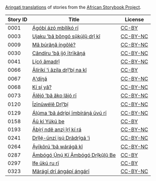 [Aringati translations](http://my.africanstorybook.org/language/aringati) of stories from the [African Storybook Project](http://my.africanstorybook.org).

Story ID | Title | License
-------- | ----- | -------
0001 | [Ágóbí ázó mbílíkó rĩ](http://africanstorybook.org/stories/ágóbí-ázó-mbílíkó-rĩ) | [CC-BY](https://creativecommons.org/licenses/by/3.0/)
0003 | [Ujaku ꞌbã bõngó sụ̃kụ́lụ̃ drị̂ kî](http://africanstorybook.org/stories/ujaku-ꞌbã-bõngó-sụ̃kụ́lụ̃-drị̂-kî) | [CC-BY-NC](https://creativecommons.org/licenses/by-nc/3.0/)
0009 | [Mâ búrãŋâ íngõlé?](http://africanstorybook.org/stories/mâ-búrãŋâ-íngõlé) | [CC-BY-NC](https://creativecommons.org/licenses/by-nc/3.0/)
0030 | [Cãndíru ꞌbã ị́jọ́ ĩtrĩkãŋá](http://africanstorybook.org/stories/cãndíru-ꞌbã-ị́jọ́-ĩtrĩkãŋá) | [CC-BY-NC](https://creativecommons.org/licenses/by-nc/3.0/)
0041 | [Lị́cọ́ ãmadrị̂](http://africanstorybook.org/stories/lị́cọ́-ãmadrị̂) | [CC-BY-NC](https://creativecommons.org/licenses/by-nc/3.0/)
0066 | [Ãlíríkí ꞌi ãzíla drị̃ꞌbị́ na kî](http://africanstorybook.org/stories/ãlíríkí-ꞌi-ãzíla-drị̃ꞌbị́-na-kî) | [CC-BY](https://creativecommons.org/licenses/by/3.0/)
0067 | [Aꞌdíŋá](http://africanstorybook.org/stories/aꞌdíŋá) | [CC-BY-NC](https://creativecommons.org/licenses/by-nc/3.0/)
0068 | [Kí sị́ yã?](http://africanstorybook.org/stories/kí-sị́-yã) | [CC-BY-NC](https://creativecommons.org/licenses/by-nc/3.0/)
0073 | [Ãlẽjó ꞌbã ãko lãjó rĩ](http://africanstorybook.org/stories/ãlẽjó-ꞌbã-ãko-lãjó-rĩ) | [CC-BY-NC](https://creativecommons.org/licenses/by-nc/3.0/)
0120 | [Ĩzĩnũwélẽ Drị̃ꞌbị́](http://africanstorybook.org/stories/ĩzĩnũwélẽ-drị̃ꞌbị́) | [CC-BY-NC](https://creativecommons.org/licenses/by-nc/3.0/)
0129 | [Álụ́ma ꞌbã ádrị́pị ĩmbíráŋá ũvú rĩ](http://africanstorybook.org/stories/álụ́ma-ꞌbã-ádrị́pị-ĩmbíráŋá-ũvú-rĩ) | [CC-BY-NC](https://creativecommons.org/licenses/by-nc/3.0/)
0158 | [Áũ kí Yúkú be](http://africanstorybook.org/stories/áũ-kí-yúkú-be-0) | [CC-BY](https://creativecommons.org/licenses/by/3.0/)
0193 | [Ãbị́rị́ ndẽ anzị ị̃rị̃ kí rá](http://africanstorybook.org/stories/ãbị́rị́-ndẽ-anzị-ị̃rị̃-kí-rá) | [CC-BY-NC](https://creativecommons.org/licenses/by-nc/3.0/)
0241 | [Drị̃lẹ́-ũnzí ịsụ́ Drãdrị̃gá ꞌi](http://africanstorybook.org/stories/drị̃lẹ́-ũnzí-ịsụ́-drãdrị̃gá-ꞌi) | [CC-BY-NC](https://creativecommons.org/licenses/by-nc/3.0/)
0264 | [Ãyĩkõrú ꞌbã wárágã kî](http://africanstorybook.org/stories/ãyĩkõrú-ꞌbã-wárágã-kî) | [CC-BY-NC](https://creativecommons.org/licenses/by-nc/3.0/)
0287 | [Ãmbógó Ụ́nụ́ Kí Ãmbógó Drị̃kụ̃lụ̃ Be](http://africanstorybook.org/stories/ãmbógó-ụ́nụ́-kí-ãmbógó-drị̃kụ̃lụ̃-be) | [CC-BY](https://creativecommons.org/licenses/by/3.0/)
0297 | [Ife ũkú ru rĩ](http://africanstorybook.org/stories/ife-ũkú-ru-rĩ) | [CC-BY](https://creativecommons.org/licenses/by/3.0/)
0323 | [Mãrágĩ drí ángápí ángárĩ](http://africanstorybook.org/stories/mãrágĩ-drí-ángápí-ángárĩ) | [CC-BY-NC](https://creativecommons.org/licenses/by-nc/3.0/)
